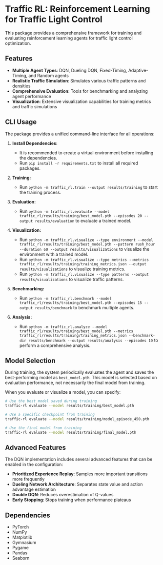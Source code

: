 # Traffic RL: Reinforcement Learning for Traffic Light Control

This package provides a comprehensive framework for training and evaluating reinforcement learning agents for traffic light control optimization.

## Features

- **Multiple Agent Types**: DQN, Dueling DQN, Fixed-Timing, Adaptive-Timing, and Random agents
- **Realistic Traffic Simulation**: Simulates various traffic patterns and densities
- **Comprehensive Evaluation**: Tools for benchmarking and analyzing agent performance
- **Visualization**: Extensive visualization capabilities for training metrics and traffic simulations

## CLI Usage

The package provides a unified command-line interface for all operations:

1.  **Install Dependencies:**

    *   It is recommended to create a virtual environment before installing the dependencies.
    *   Run `pip install -r requirements.txt` to install all required packages.
2.  **Training:**

    *   Run `python -m traffic_rl.train --output results/training` to start the training process.
3.  **Evaluation:**

    *   Run `python -m traffic_rl.evaluate --model traffic_rl/results/training/best_model.pth --episodes 20 --output results/evaluation` to evaluate a trained model.
4.  **Visualization:**

    *   Run `python -m traffic_rl.visualize --type environment --model traffic_rl/results/training/best_model.pth --pattern rush_hour --duration 60 --output results/visualizations` to visualize the environment with a trained model.
    *   Run `python -m traffic_rl.visualize --type metrics --metrics traffic_rl/results/training/training_metrics.json --output results/visualizations` to visualize training metrics.
    *   Run `python -m traffic_rl.visualize --type patterns --output results/visualizations` to visualize traffic patterns.
5.  **Benchmarking:**

    *   Run `python -m traffic_rl.benchmark --model traffic_rl/results/training/best_model.pth --episodes 15 --output results/benchmark` to benchmark multiple agents.
6.  **Analysis:**

    *   Run `python -m traffic_rl.analyze --model traffic_rl/results/training/best_model.pth --metrics traffic_rl/results/training/training_metrics.json --benchmark-dir results/benchmark --output results/analysis --episodes 10` to perform a comprehensive analysis.

## Model Selection

During training, the system periodically evaluates the agent and saves the best-performing model as `best_model.pth`. This model is selected based on evaluation performance, not necessarily the final model from training.

When you evaluate or visualize a model, you can specify:

```bash
# Use the best model saved during training
traffic-rl evaluate --model results/training/best_model.pth

# Use a specific checkpoint from training
traffic-rl evaluate --model results/training/model_episode_450.pth

# Use the final model from training
traffic-rl evaluate --model results/training/final_model.pth
```

## Advanced Features

The DQN implementation includes several advanced features that can be enabled in the configuration:

- **Prioritized Experience Replay**: Samples more important transitions more frequently
- **Dueling Network Architecture**: Separates state value and action advantage estimation
- **Double DQN**: Reduces overestimation of Q-values
- **Early Stopping**: Stops training when performance plateaus

## Dependencies

- PyTorch
- NumPy
- Matplotlib
- Gymnasium
- Pygame
- Pandas
- Seaborn
